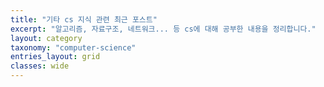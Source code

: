 ```yaml
---
title: "기타 cs 지식 관련 최근 포스트"
excerpt: "알고리즘, 자료구조, 네트워크... 등 cs에 대해 공부한 내용을 정리합니다."
layout: category
taxonomy: "computer-science"
entries_layout: grid
classes: wide
---
```

